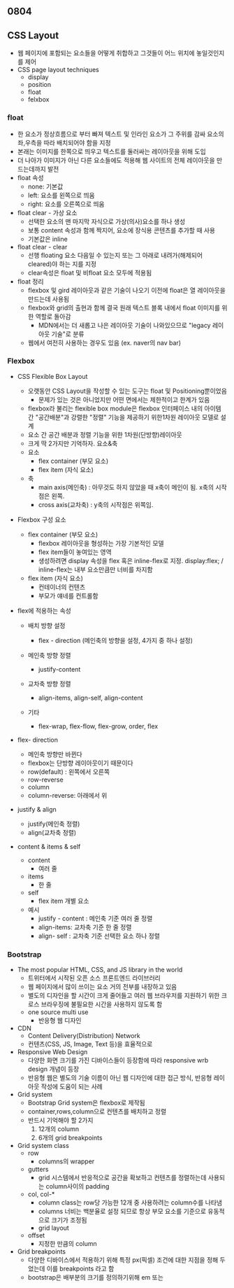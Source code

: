 ## 0804



## CSS Layout

* 웹 페이지에 포함되는 요소들을 어떻게 취합하고 그것들이 어느 위치에 놓일것인지를 제어
* CSS page layout techniques
  * display
  * position
  * float
  * felxbox





### float

* 한 요소가 정상흐름으로 부터 빠져 텍스트 및 인라인 요소가 그 주위를 감싸 요소의 좌,우측을 따라 배치되어야 함을 지정
* 본래는 이미지를 한쪽으로 띄우고 텍스트를 둘러싸는 레이아웃을 위해 도입
* 더 나아가 이미지가 아닌 다른 요소들에도 적용해 웹 사이트의 전체 레이아웃을 만드는데까지 발전
* float 속성
  * none: 기본값
  * left: 요소를 왼쪽으로 띄움
  * right: 요소를 오른쪽으로 띄움
* float clear - 가상 요소
  * 선택한 요소의 맨 마지막 자식으로 가상(의사)요소를 하나 생성
  * 보통 content 속성과 함께 짝지어, 요소에 장식용 콘텐츠를 추가할 때 사용
  * 기본값은 inline
* float clear - clear
  * 선행 floating 요소 다음일 수 있는지 또는 그 아래로 내려가(해제되어 cleared)야 하는 지를 지정
  * clear속성은 float 및 비float 요소 모두에 적용됨
* float 정리
  * flexbox 및 gird 레이아웃과 같은 기술이 나오기 이전에 float은 열 레이아웃을 만드는데 사용됨
  * flexbox와 grid의 출현과 함께 결국 원래 텍스트 블록 내에서 float 이미지를 위한 역할로 돌아감
    * MDN에서는 더 새롭고 나은 레이아웃 기술이 나와있으므로 "legacy 레이아웃 기술"로 분류
  * 웹에서 여전히 사용하는 경우도 있음 (ex. naver의 nav bar)







### Flexbox

* CSS Flexible Box Layout

  * 오랫동안 CSS Layout을 작성할 수 있는 도구는 float 및 Positioning뿐이었음
    * 문제가 있는 것은 아니었지만 어떤 면에서는 제한적이고 한계가 있음
  * flexbox라 불리는 flexible box module은 flexbox 인터페이스 내의 아이템 간 "공간배분"과 강렬한 "정렬" 기능을 제공하기 위한1차원 레이아웃 모델로 설계
  * 요소 간 공간 배분과 정렬 기능을 위한 1차원(단방향)레이아웃
  * 크게 딱 2가지만 기억하자. 요소&축
  * 요소
    * flex container (부모 요소)
    * flex item (자식 요소)
  * 축
    * main axis(메인축) : 아무것도 하지 않았을 때 x축이 메인이 됨. x축의 시작점은 왼쪽.
    * cross axis(교차축) : y축의 시작점은 위쪽임.

* Flexbox 구성 요소

  * flex container (부모 요소)
    * flexbox 레이아웃을 형성하는 가장 기본적인 모델
    * flex item들이 놓여있는 영역
    * 생성하려면 display 속성을 flex 혹은 inline-flex로 지정. display:flex; / inline-flex는 내부 요소만큼만 너비를 차지함
  * flex item (자식 요소)
    * 컨테이너의 컨텐츠
    * 부모가 얘네를 컨트롤함

* flex에 적용하는 속성

  * 배치 방향 설정
    * flex - direction (메인축의 방향을 설정, 4가지 중 하나 설정)

  * 메인축 방향 정렬
    * justify-content
  * 교차축 방향 정렬
    * align-items, align-self, align-content
  * 기타
    * flex-wrap, flex-flow, flex-grow, order, flex

* flex- direction

  * 메인축 방향만 바뀐다
  * flexbox는 단방향 레이아웃이기 때문이다
  * row(default) : 왼쪽에서 오른쪽
  * row-reverse
  * column
  * column-reverse: 아래에서 위

* justify & align

  * justify(메인축 정렬)
  * align(교차축 정렬)

* content & items & self

  * content
    * 여러 줄
  * items
    * 한 줄
  * self
    * flex item 개별 요소
  * 예시
    * justify - content : 메인축 기준 여러 줄 정렬
    * align-items: 교차축 기준 한 줄 정렬
    * align- self : 교차축 기준 선택한 요소 하나 정렬







### Bootstrap

* The most popular HTML, CSS, and JS library in the world
  * 트위터에서 시작된 오픈 소스 프론트엔드 라이브러리
  * 웹 페이지에서 많이 쓰이는 요소 거의 전부를 내장하고 있음 
  * 별도의 디자인을 할 시간이 크게 줄어들고 여러 웹 브라우저를 지원하기 위한 크로스 브라우징에 불필요한 시간을 사용하지 않도록 함
  * one source multi use
    * 반응형 웹 디자인
* CDN
  * Content Delivery(Distribution) Network
  * 컨텐츠(CSS, JS, Image, Text 등)을 효율적으로 
* Responsive Web Design
  * 다양한 화면 크기를 가진 디바이스들이 등장함에 따라 responsive wrb design 개념이 등장
  * 반응형 웹은 별도의 기술 이름이 아닌 웹 디자인에 대한 접근 방식, 반응형 레이아웃 작성에 도움이 되는 사례
* Grid system
  * Bootstrap Grid system은 flexbox로 제작됨
  * container,rows,column으로 컨텐츠를 배치하고 정렬
  * 반드시 기억해야 할 2가지
    1. 12개의 column
    2. 6개의 grid breakpoints
* Grid system class
  * row
    * columns의 wrapper
  * gutters
    * grid 시스템에서 반응적으로 공간을 확보하고 컨텐츠를 정렬하는데 사용되는 column사이의 padding
  * col, col-*
    * column class는 row당 가능한 12개 중 사용하려는 column수를 나타냄
    * columns 너비는 백분율로 설정 되므로 항상 부모 요소를 기준으로 유동적으로 크기가 조정됨
    * grid layout
  * offset
    * 지정한 만큼의 column 
* Grid breakpoints
  * 다양한 디바이스에서 적용하기 위해 특정 px(픽셀) 조건에 대한 지점을 정해 두었는데 이를 breakpoints 라고 함
  * bootstrap은 배부분의 크기를 정의하기위해 em 또는 